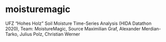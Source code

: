 # moisturemagic
UFZ “Hohes Holz” Soil Moisture Time-Series Analysis (HIDA Datathon 2020), Team: MoistureMagic, Source Maximilian Graf, Alexander Merdian-Tarko, Julius Polz, Christian Werner
